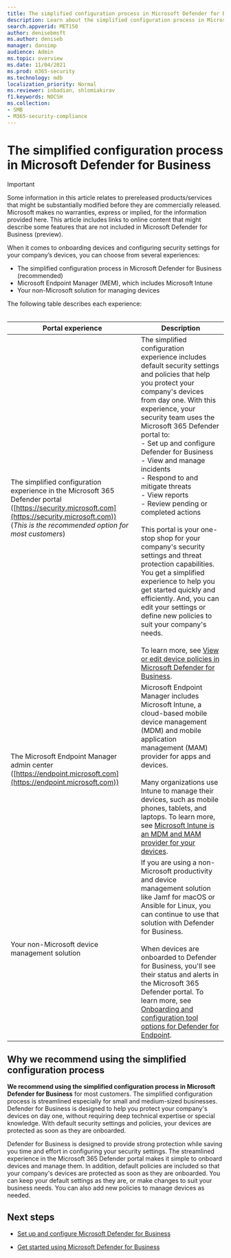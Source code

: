 ```yaml
---
title: The simplified configuration process in Microsoft Defender for Business
description: Learn about the simplified configuration process in Microsoft Defender for Business
search.appverid: MET150
author: denisebmsft
ms.author: deniseb
manager: dansimp 
audience: Admin
ms.topic: overview
ms.date: 11/04/2021
ms.prod: m365-security
ms.technology: mdb
localization_priority: Normal
ms.reviewer: inbadian, shlomiakirav
f1.keywords: NOCSH 
ms.collection: 
- SMB
- M365-security-compliance
---
```


# The simplified configuration process in Microsoft Defender for Business

> [!IMPORTANT]
> Some information in this article relates to prereleased products/services that might be substantially modified before they are commercially released. Microsoft makes no warranties, express or implied, for the information provided here. This article includes links to online content that might describe some features that are not included in Microsoft Defender for Business (preview).

When it comes to onboarding devices and configuring security settings for your company’s devices, you can choose from several experiences: 

- The simplified configuration process in Microsoft Defender for Business (recommended) 
- Microsoft Endpoint Manager (MEM), which includes Microsoft Intune
- Your non-Microsoft solution for managing devices 

The following table describes each experience:
<br/><br/>

| Portal experience  | Description  |
|---------|---------|
| The simplified configuration experience in the Microsoft 365 Defender portal ([https://security.microsoft.com](https://security.microsoft.com)) <br/>(*This is the recommended option for most customers*)  | The simplified configuration experience includes default security settings and policies that help you protect your company's devices from day one. With this experience, your security team uses the Microsoft 365 Defender portal to: <br/>- Set up and configure Defender for Business <br/>- View and manage incidents<br/>- Respond to and mitigate threats<br/>- View reports<br/>- Review pending or completed actions <br/><br/> This portal is your one-stop shop for your company's security settings and threat protection capabilities. You get a simplified experience to help you get started quickly and efficiently.  And, you can edit your settings or define new policies to suit your company's needs.<br/><br/>To learn more, see [View or edit device policies in Microsoft Defender for Business](mdb-view-edit-device-policies.md). |
| The Microsoft Endpoint Manager admin center ([https://endpoint.microsoft.com](https://endpoint.microsoft.com))  | Microsoft Endpoint Manager includes Microsoft Intune, a cloud-based mobile device management (MDM) and mobile application management (MAM) provider for apps and devices. <br/><br/>Many organizations use Intune to manage their devices, such as mobile phones, tablets, and laptops. To learn more, see [Microsoft Intune is an MDM and MAM provider for your devices](/mem/intune/fundamentals/what-is-intune).  |
| Your non-Microsoft device management solution  | If you are using a non-Microsoft productivity and device management solution like  Jamf for macOS or Ansible for Linux, you can continue to use that solution with Defender for Business. <br/><br/>When devices are onboarded to Defender for Business, you'll see their status and alerts in the Microsoft 365 Defender portal. To learn more, see [Onboarding and configuration tool options for Defender for Endpoint](../defender-endpoint/onboard-configure.md). |


## Why we recommend using the simplified configuration process

**We recommend using the simplified configuration process in Microsoft Defender for Business** for most customers. The simplified configuration process is streamlined especially for small and medium-sized businesses. Defender for Business is designed to help you protect your company's devices on day one, without requiring deep technical expertise or special knowledge. With default security settings and policies, your devices are protected as soon as they are onboarded.


Defender for Business is designed to provide strong protection while saving you time and effort in configuring your security settings. The streamlined experience in the Microsoft 365 Defender portal makes it simple to onboard devices and manage them. In addition, default policies are included so that your company's devices are protected as soon as they are onboarded. You can keep your default settings as they are, or make changes to suit your business needs. You can also add new policies to manage devices as needed.

## Next steps

- [Set up and configure Microsoft Defender for Business](mdb-setup-configuration.md)

- [Get started using Microsoft Defender for Business](mdb-get-started.md)